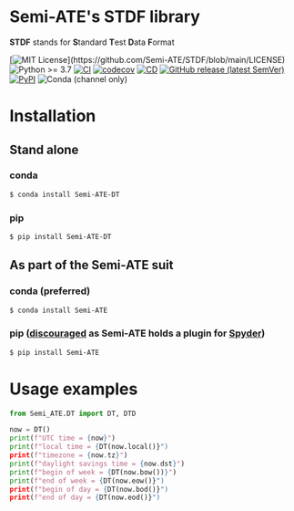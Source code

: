# Semi-ATE's STDF library

**STDF** stands for **S**tandard **T**est **D**ata **F**ormat

[![MIT License](https://img.shields.io/apm/l/atomic-design-ui.svg?)](https://github.com/Semi-ATE/STDF/blob/main/LICENSE)
![Python >= 3.7](https://img.shields.io/badge/Python-%3E%3D3.7-blue)
[![CI](https://github.com/Semi-ATE/STDF/workflows/CI/badge.svg?branch=main)](https://github.com/Semi-ATE/STDF/actions?query=workflow%3ACI)
[![codecov](https://codecov.io/gh/Semi-ATE/STDF/branch/main/graph/badge.svg?token=BAP0H9OMED)](https://codecov.io/gh/Semi-ATE/STDF)
[![CD](https://github.com/Semi-ATE/STDF/workflows/CD/badge.svg)](https://github.com/Semi-ATE/STDF/actions?query=workflow%3ACD)
[![GitHub release (latest SemVer)](https://img.shields.io/github/v/release/Semi-ATE/STDF?color=blue&label=GitHub&sort=semver)](https://github.com/Semi-ATE/STDF/releases/latest)
[![PyPI](https://img.shields.io/pypi/v/Semi-ATE-STDF?color=blue&label=PyPI)](https://pypi.org/project/Semi-ATE-STDF/)
![Conda (channel only)](https://img.shields.io/conda/vn/conda-forge/Semi-ATE-STDF?color=blue&label=conda-forge)





# Installation

## Stand alone

### conda

```bash
$ conda install Semi-ATE-DT
```

### pip

```bash
$ pip install Semi-ATE-DT
```

## As part of the Semi-ATE suit

### conda (preferred)

```bash
$ conda install Semi-ATE
```

### pip ([discouraged](https://www.youtube.com/watch?v=Ul79ihg41Rs&t=2s) as Semi-ATE holds a plugin for [Spyder](https://github.com/spyder-ide/spyder))

```bash
$ pip install Semi-ATE
```

# Usage examples

```python
from Semi_ATE.DT import DT, DTD

now = DT()
print(f"UTC time = {now}")
print(f"local time = {DT(now.local()}")
print(f"timezone = {now.tz}")  
print(f"daylight savings time = {now.dst}")
print(f"begin of week = {DT(now.bow())}")
print(f"end of week = {DT(now.eow()}")
print(f"begin of day = {DT(now.bod()}")
print(f"end of day = {DT(now.eod()}")
```



